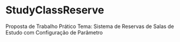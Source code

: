 # StudyClassReserve
 Proposta de Trabalho Prático Tema: Sistema de Reservas de Salas de Estudo com Configuração de Parâmetro
